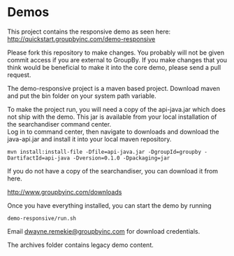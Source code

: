 Demos
=====

This project contains the responsive demo as seen here: http://quickstart.groupbyinc.com/demo-responsive

Please fork this repository to make changes.  You probably will not be given commit access if you 
are external to GroupBy.  If you make changes that you think would be beneficial to make it into 
the core demo, please send a pull request.

The demo-responsive project is a maven based project. Download maven and put the bin folder on your system path variable.

To make the project run, you will need a copy of the api-java.jar which does not ship with the demo. 
This jar is available from your local installation of the searchandiser command center.  
Log in to command center, then navigate to downloads and download the java-api.jar and install it into your local
maven repository.

    mvn install:install-file -Dfile=api-java.jar -DgroupId=groupby -DartifactId=api-java -Dversion=0.1.0 -Dpackaging=jar

If you do not have a copy of the searchandiser, you can download it from here.

http://www.groupbyinc.com/downloads

Once you have everything installed, you can start the demo by running 

    demo-responsive/run.sh 

Email dwayne.remekie@groupbyinc.com for download credentials.

The archives folder contains legacy demo content.

